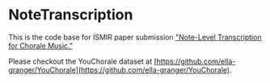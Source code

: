 # NoteTranscription

This is the code base for ISMIR paper submission ["Note-Level Transcription for Chorale Music."](https://ismir2024program.ismir.net/poster_364.html) 



Please checkout the YouChorale dataset at [https://github.com/ella-granger/YouChorale](https://github.com/ella-granger/YouChorale).

